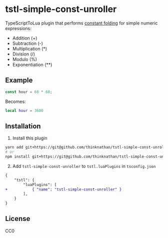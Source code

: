 # tstl-simple-const-unroller

TypeScriptToLua plugin that performs [constant folding](https://en.wikipedia.org/wiki/Constant_folding) for simple numeric expressions:

- Addition (+)
- Subtraction (-)
- Multiplication (\*)
- Division (/)
- Modulo (%)
- Exponentiation (\*\*)

## Example

```ts
const hour = 60 * 60;
```

Becomes:

```lua
local hour = 3600
```

## Installation

1. Install this plugin

```bash
yarn add git+https://git@github.com/thinknathan/tstl-simple-const-unroller.git#^1.0.0 -D
# or
npm install git+https://git@github.com/thinknathan/tstl-simple-const-unroller.git#^1.0.0 --save-dev
```

2. Add `tstl-simple-const-unroller` to `tstl.luaPlugins` in `tsconfig.json`

```diff
{
	"tstl": {
		"luaPlugins": [
+			{ "name": "tstl-simple-const-unroller" }
		],
	}
}
```

## License

CC0

